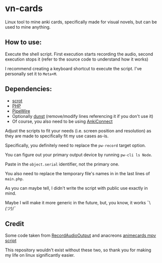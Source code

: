 # vn-cards
Linux tool to mine anki cards, specifically made for visual novels, but can be used to mine anything.

## How to use:
Execute the shell script. First execution starts recording the audio, second execution stops it
(refer to the source code to understand how it works)

I recommend creating a keyboard shortcut to execute the script.
I've personally set it to `Meta+M`.

## Dependencies:
* [scrot](https://github.com/dreamer/scrot)
* [PHP](https://www.php.net/)
* [PipeWire](https://pipewire.org/)
* Optionally [dunst](https://github.com/dunst-project/dunst) (remove/modify lines referencing it if you don't use it)
* Of course, you also need to be using [AnkiConnect](https://ankiweb.net/shared/info/2055492159)

Adjust the scripts to fit your needs (i.e. screen position and resolution) as they are made to specifically fit my use cases as-is.

Specifically, you definitely need to replace the `pw-record` target option.

You can figure out your primary output device by running `pw-cli ls Node`.

Paste in the `object.serial` identifier, not the primary one.

You also need to replace the temporary file's names in in the last lines of `main.php`.

As you can maybe tell, I didn't write the script with public use exactly in mind.

Maybe I will make it more generic in the future, but, you know, it works ¯\\_(ツ)_/¯

## Credit
Some code taken from [RecordAudioOutput](https://github.com/JayXT/RecordAudioOutput) and anacreons [animecards mpv script](https://anacreondjt.gitlab.io/docs/mpvscript/)

This repository wouldn't exist without these two, so thank you for making my life on linux significantly easier.
